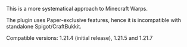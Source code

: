 
This is a more systematical approach to Minecraft Warps.

The plugin uses Paper-exclusive features, hence it is incompatible with standalone Spigot/CraftBukkit.

Compatible versions: 1.21.4 (initial release), 1.21.5 and 1.21.7
